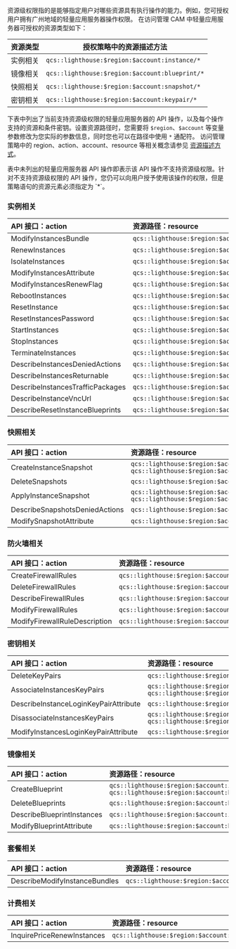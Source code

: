 资源级权限指的是能够指定用户对哪些资源具有执行操作的能力。例如，您可授权用户拥有广州地域的轻量应用服务器操作权限。
在访问管理 CAM 中轻量应用服务器可授权的资源类型如下：
<table>
<thead>
<tr>
<th align="left">资源类型</th>
<th>授权策略中的资源描述方法</th>
</tr>
</thead>
<tbody><tr>
<td align="left">实例相关</td>
<td><code>qcs::lighthouse:$region:$account:instance/*</code></td>
</tr>
<tr>
<td align="left">镜像相关</td>
<td><code>qcs::lighthouse:$region:$account:blueprint/*</code></td>
</tr>
<tr>
<td align="left">快照相关</td>
<td><code>qcs::lighthouse:$region:$account:snapshot/*</code></td>
</tr>
<tr>
<td align="left">密钥相关</td>
<td><code>qcs::lighthouse:$region:$account:keypair/*</code></td>
</tr>
</tbody></table>

下表中列出了当前支持资源级权限的轻量应用服务器的 API 操作，以及每个操作支持的资源和条件密钥。设置资源路径时，您需要将 `$region`、`$account` 等变量参数修改为您实际的参数信息，同时您也可以在路径中使用 `*` 通配符。
访问管理策略中的 region、action、account、resource 等相关概念请参见 [资源描述方式](https://cloud.tencent.com/document/product/598/10606)。

<dx-alert infotype="notice" title="">
表中未列出的轻量应用服务器 API 操作即表示该 API 操作不支持资源级权限。针对不支持资源级权限的 API 操作，您仍可以向用户授予使用该操作的权限，但是策略语句的资源元素必须指定为 `*`。
</dx-alert>



### 实例相关
<table>
<thead>
<tr>
<th align="left" width="40%">API 接口：action</th>
<th align="left">资源路径：resource</th>
</tr>
</thead>
<tbody>
<tr>
<td align="left">ModifyInstancesBundle</td>
<td align="left"><code>qcs::lighthouse:$region:$account:instance/$instanceId</code></td>
</tr>
<tr>
<td align="left">RenewInstances</td>
<td align="left"><code>qcs::lighthouse:$region:$account:instance/$instanceId</code></td>
</tr>
<tr>
<td align="left">IsolateInstances</td>
<td align="left"><code>qcs::lighthouse:$region:$account:instance/$instanceId</code></td>
</tr>
<tr>
<td align="left">ModifyInstancesAttribute</td>
<td align="left"><code>qcs::lighthouse:$region:$account:instance/$instanceId</code></td>
</tr>
<tr>
<td align="left">ModifyInstancesRenewFlag</td>
<td align="left"><code>qcs::lighthouse:$region:$account:instance/$instanceId</code></td>
</tr>
<tr>
<td align="left">RebootInstances</td>
<td align="left"><code>qcs::lighthouse:$region:$account:instance/$instanceId</code></td>
</tr>
<tr>
<td align="left">ResetInstance</td>
<td align="left"><code>qcs::lighthouse:$region:$account:instance/$instanceId</code></td>
</tr>
<tr>
<td align="left">ResetInstancesPassword</td>
<td align="left"><code>qcs::lighthouse:$region:$account:instance/$instanceId</code></td>
</tr>
<tr>
<td align="left">StartInstances</td>
<td align="left"><code>qcs::lighthouse:$region:$account:instance/$instanceId</code></td>
</tr>
<tr>
<td align="left">StopInstances</td>
<td align="left"><code>qcs::lighthouse:$region:$account:instance/$instanceId</code></td>
</tr>
<tr>
<td align="left">TerminateInstances</td>
<td align="left"><code>qcs::lighthouse:$region:$account:instance/$instanceId</code></td>
</tr>
<tr>
<td align="left">DescribeInstancesDeniedActions</td>
<td align="left"><code>qcs::lighthouse:$region:$account:instance/$instanceId</code></td>
</tr>
<tr>
<td align="left">DescribeInstancesReturnable</td>
<td align="left"><code>qcs::lighthouse:$region:$account:instance/$instanceId</code></td>
</tr>
<tr>
<td align="left">DescribeInstancesTrafficPackages</td>
<td align="left"><code>qcs::lighthouse:$region:$account:instance/$instanceId</code></td>
</tr>
<tr>
<td align="left">DescribeInstanceVncUrl</td>
<td align="left"><code>qcs::lighthouse:$region:$account:instance/$instanceId</code></td>
</tr>
<tr>
<td align="left">DescribeResetInstanceBlueprints</td>
<td align="left"><code>qcs::lighthouse:$region:$account:instance/$instanceId</code></td>
</tr>
</tbody></table>

### 快照相关
<table>
<thead>
<tr>
<th align="left" width="40%">API 接口：action</th>
<th align="left">资源路径：resource</th>
</tr>
</thead>
<tbody><tr>
<td align="left">CreateInstanceSnapshot</td>
<td align="left"><code>qcs::lighthouse:$region:$account:instance/$instanceId</code><br>
<code>qcs::lighthouse:$region:$account:snapshot/*</code></td>
</tr>
<tr>
<td align="left">DeleteSnapshots</td>
<td align="left"><code>qcs::lighthouse:$region:$account:snapshot/$snapshotId</code></td>
</tr>
<tr>
<td align="left">ApplyInstanceSnapshot</td>
<td align="left"><code>qcs::lighthouse:$region:$account:instance/$instanceId</code><br>
<code>qcs::lighthouse:$region:$account:snapshot/$snapshotId</code></td>
</tr>
<tr>
<td align="left">DescribeSnapshotsDeniedActions</td>
<td align="left"><code>qcs::lighthouse:$region:$account:snapshot/$snapshotId</code></td>
</tr>
<tr>
<td align="left">ModifySnapshotAttribute</td>
<td align="left"><code>qcs::lighthouse:$region:$account:snapshot/$snapshotId</code></td>
</tr>
</tbody></table>

### 防火墙相关
<table>
<thead>
<tr>
<th align="left" width="40%">API 接口：action</th>
<th align="left">资源路径：resource</th>
</tr>
</thead>
<tbody><tr>
<td align="left">CreateFirewallRules</td>
<td align="left"><code>qcs::lighthouse:$region:$account:instance/$instanceId</code></td>
</tr>
<tr>
<td align="left">DeleteFirewallRules</td>
<td align="left"><code>qcs::lighthouse:$region:$account:instance/$instanceId</code></td>
</tr>
<tr>
<td align="left">DescribeFirewallRules</td>
<td align="left"><code>qcs::lighthouse:$region:$account:instance/$instanceId</code></td>
</tr>
<tr>
<td align="left">ModifyFirewallRules</td>
<td align="left"><code>qcs::lighthouse:$region:$account:instance/$instanceId</code></td>
</tr>
<tr>
<td align="left">ModifyFirewallRuleDescription</td>
<td align="left"><code>qcs::lighthouse:$region:$account:instance/$instanceId</code></td>
</tr>
</tbody></table>


### 密钥相关
<table>
<thead>
<tr>
<th align="left" width="40%">API 接口：action</th>
<th align="left">资源路径：resource</th>
</tr>
</thead>
<tbody>
<tr>
<td align="left">DeleteKeyPairs</td>
<td align="left"><code>qcs::lighthouse:$region:$account:keypair/$keypairId</code></td>
</tr>
<tr>
<td align="left">AssociateInstancesKeyPairs</td>
<td align="left"><code>qcs::lighthouse:$region:$account:instance/$instanceId</code><br>
<code>qcs::lighthouse:$region:$account:keypair/$keypairId</code></td>
</tr>
<tr>
<td align="left">DescribeInstanceLoginKeyPairAttribute</td>
<td align="left"><code>qcs::lighthouse:$region:$account:instance/$instanceId</code></td>
</tr>
<tr>
<td align="left">DisassociateInstancesKeyPairs</td>
<td align="left"><code>qcs::lighthouse:$region:$account:instance/$instanceId</code><br>
<code>qcs::lighthouse:$region:$account:keypair/$keypairId</code></td>
</tr>
<tr>
<td align="left">ModifyInstancesLoginKeyPairAttribute</td>
<td align="left"><code>qcs::lighthouse:$region:$account:instance/$instanceId</code></td>
</tr>
</tbody></table>

### 镜像相关
<table>
<thead>
<tr>
<th align="left" width="40%">API 接口：action</th>
<th align="left">资源路径：resource</th>
</tr>
</thead>
<tbody><tr>
<td align="left">CreateBlueprint</td>
<td align="left"><code>qcs::lighthouse:$region:$account:instance/$instanceId</code><br>
<code>qcs::lighthouse:$region:$account:blueprint/*</code></td>
</tr>
<tr>
<td align="left">DeleteBlueprints</td>
<td align="left"><code>qcs::lighthouse:$region:$account:blueprint/$blueprintId</code></td>
</tr>
<tr>
<td align="left">DescribeBlueprintInstances</td>
<td align="left"><code>qcs::lighthouse:$region:$account:instance/$instanceId</code></td>
</tr>
<tr>
<td align="left">ModifyBlueprintAttribute</td>
<td align="left"><code>qcs::lighthouse:$region:$account:blueprint/$blueprintId</code></td>
</tr>
</tbody></table>

### 套餐相关
<table>
<thead>
<tr>
<th align="left" width="40%">API 接口：action</th>
<th align="left">资源路径：resource</th>
</tr>
</thead>
<tbody><tr>
<td align="left">DescribeModifyInstanceBundles</td>
<td align="left"><code>qcs::lighthouse:$region:$account:instance/$instanceId</code></td>
</tr>
</tbody></table>

### 计费相关
<table>
<thead>
<tr>
<th align="left" width="40%">API 接口：action</th>
<th align="left">资源路径：resource</th>
</tr>
</thead>
<tbody>
<tr>
<td align="left">InquirePriceRenewInstances</td>
<td align="left"><code>qcs::lighthouse:$region:$account:instance/$instanceId</code></td>
</tr>
</tbody></table>


